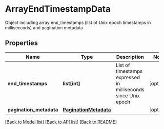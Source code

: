 # ArrayEndTimestampData

Object including array end_timestamps (list of Unix epoch timestamps in milliseconds) and pagination metadata

## Properties

| Name                    | Type                                            | Description                                                   | Notes      |
| ----------------------- | ----------------------------------------------- | ------------------------------------------------------------- | ---------- |
| **end_timestamps**      | **list[int]**                                   | List of timestamps expressed in milliseconds since Unix epoch | [optional] |
| **pagination_metadata** | [**PaginationMetadata**](PaginationMetadata.md) |                                                               | [optional] |

[[Back to Model list]](../README.md#documentation-for-models) [[Back to API list]](../README.md#documentation-for-api-endpoints) [[Back to README]](../README.md)
